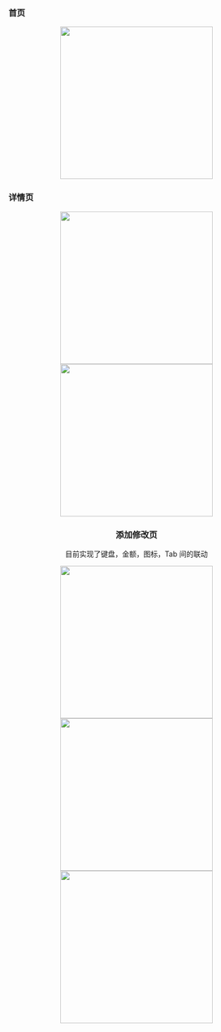 ### 首页
<center class="half">
  <img src="./../snapshot/myWork/1.jpg" width=300/>
</center>

### 详情页
<center class="half">
<img src="./../snapshot/myWork/3.jpg" width=300 />
<img src="./../snapshot/myWork/3.1.jpg" width=300 />

### 添加修改页
目前实现了键盘，金额，图标，Tab 间的联动 <br />
<center class="half">
<img src="./../snapshot/myWork/4.jpg" width=300 />
<img src="./../snapshot/myWork/5.jpg" width=300 />
<img src="./../snapshot/myWork/6.jpg" width=300 />
</center>
